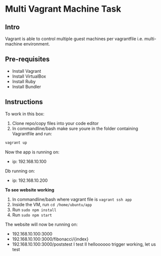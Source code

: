 # Multi Vagrant Machine Task

## Intro
Vagrant is able to control multiple guest machines per vagrantfile i.e. multi-machine environment.

## Pre-requisites
- Install Vagrant
- Install VirtualBox
- Install Ruby
- Install Bundler

## Instructions
To work in this box:
1. Clone repo/copy files into your code editor
2. In commandline/bash make sure youre in the folder containing Vagrantfile and run:
```bash
vagrant up
```

Now the app is running on:
- ip: 192.168.10.100

Db running on:
- ip: 192.168.10.200

**To see website working**
1. In commandline/bash where vagrant file is `vagrant ssh app`
2. Inside the VM, run `cd /home/ubuntu/app`
3. Run `sudo npm install`
4. Run `sudo npm start`

The website will now be running on:
- 192.168.10.100:3000
- 192.168.10.100:3000/fibonacci/{index}
- 192.168.10.100:3000/poststest I
test II
helloooooo
trigger working, let us test
